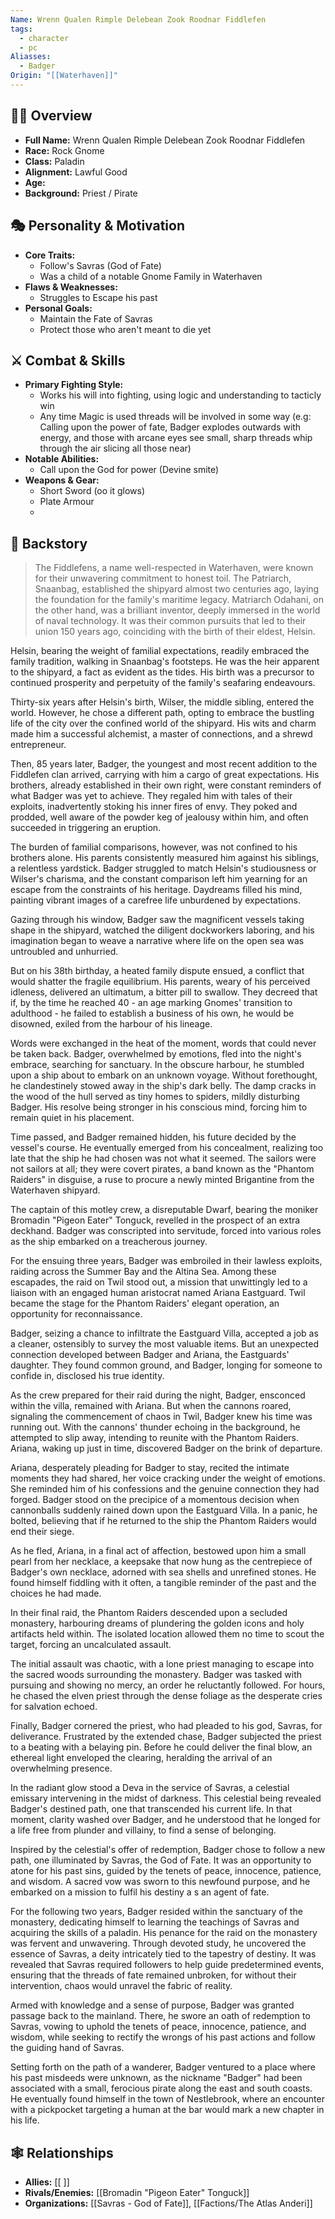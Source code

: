 ```yaml
---
Name: Wrenn Qualen Rimple Delebean Zook Roodnar Fiddlefen
tags:
  - character
  - pc
Aliasses:
  - Badger
Origin: "[[Waterhaven]]"
---
```

## 🧑‍🎤 Overview
- **Full Name:** Wrenn Qualen Rimple Delebean Zook Roodnar Fiddlefen
- **Race:**  Rock Gnome
- **Class:**  Paladin
- **Alignment:**  Lawful Good
- **Age:**  
- **Background:**  Priest / Pirate

## 🎭 Personality & Motivation
- **Core Traits:**  
	- Follow's Savras (God of Fate)
	- Was a child of a notable Gnome Family in Waterhaven
- **Flaws & Weaknesses:**  
	- Struggles to Escape his past
- **Personal Goals:**  
	- Maintain the Fate of Savras 
	- Protect those who aren't meant to die yet

## ⚔️ Combat & Skills
- **Primary Fighting Style:**  
	- Works his will into fighting, using logic and understanding to tacticly win
	- Any time Magic is used threads will be involved in some way
	  (e.g: Calling upon the power of fate, Badger explodes outwards with energy, and those with arcane eyes see small, sharp threads whip through the air slicing all those near)
- **Notable Abilities:**  
	- Call upon the God for power (Devine smite)
- **Weapons & Gear:**  
	- Short Sword (oo it glows)
	- Plate Armour
	- 

## 📖 Backstory
> The Fiddlefens, a name well-respected in Waterhaven, were known for their unwavering commitment to honest toil. The Patriarch, Snaanbag, established the shipyard almost two centuries ago, laying the foundation for the family's maritime legacy. Matriarch Odahani, on the other hand, was a brilliant inventor, deeply immersed in the world of naval technology. It was their common pursuits that led to their union 150 years ago, coinciding with the birth of their eldest, Helsin.

Helsin, bearing the weight of familial expectations, readily embraced the family tradition, walking in Snaanbag's footsteps. He was the heir apparent to the shipyard, a fact as evident as the tides. His birth was a precursor to continued prosperity and perpetuity of the family's seafaring endeavours.

Thirty-six years after Helsin's birth, Wilser, the middle sibling, entered the world. However, he chose a different path, opting to embrace the bustling life of the city over the confined world of the shipyard. His wits and charm made him a successful alchemist, a master of connections, and a shrewd entrepreneur.

Then, 85 years later, Badger, the youngest and most recent addition to the Fiddlefen clan arrived, carrying with him a cargo of great expectations. His brothers, already established in their own right, were constant reminders of what Badger was yet to achieve. They regaled him with tales of their exploits, inadvertently stoking his inner fires of envy. They poked and prodded, well aware of the powder keg of jealousy within him, and often succeeded in triggering an eruption.

The burden of familial comparisons, however, was not confined to his brothers alone. His parents consistently measured him against his siblings, a relentless yardstick. Badger struggled to match Helsin's studiousness or Wilser's charisma, and the constant comparison left him yearning for an escape from the constraints of his heritage. Daydreams filled his mind, painting vibrant images of a carefree life unburdened by expectations.

Gazing through his window, Badger saw the magnificent vessels taking shape in the shipyard, watched the diligent dockworkers laboring, and his imagination began to weave a narrative where life on the open sea was untroubled and unhurried.

But on his 38th birthday, a heated family dispute ensued, a conflict that would shatter the fragile equilibrium. His parents, weary of his perceived idleness, delivered an ultimatum, a bitter pill to swallow. They decreed that if, by the time he reached 40 - an age marking Gnomes' transition to adulthood - he failed to establish a business of his own, he would be disowned, exiled from the harbour of his lineage.

Words were exchanged in the heat of the moment, words that could never be taken back. Badger, overwhelmed by emotions, fled into the night's embrace, searching for sanctuary. In the obscure harbour, he stumbled upon a ship about to embark on an unknown voyage. Without forethought, he clandestinely stowed away in the ship's dark belly. The damp cracks in the wood of the hull served as tiny homes to spiders, mildly disturbing Badger. His resolve being stronger in his conscious mind, forcing him to remain quiet in his placement.

Time passed, and Badger remained hidden, his future decided by the vessel's course. He eventually emerged from his concealment, realizing too late that the ship he had chosen was not what it seemed. The sailors were not sailors at all; they were covert pirates, a band known as the "Phantom Raiders" in disguise, a ruse to procure a newly minted Brigantine from the Waterhaven shipyard.

The captain of this motley crew, a disreputable Dwarf, bearing the moniker Bromadin "Pigeon Eater" Tonguck, revelled in the prospect of an extra deckhand. Badger was conscripted into servitude, forced into various roles as the ship embarked on a treacherous journey.

For the ensuing three years, Badger was embroiled in their lawless exploits, raiding across the Summer Bay and the Altina Sea. Among these escapades, the raid on Twil stood out, a mission that unwittingly led to a liaison with an engaged human aristocrat named Ariana Eastguard. Twil became the stage for the Phantom Raiders' elegant operation, an opportunity for reconnaissance.

Badger, seizing a chance to infiltrate the Eastguard Villa, accepted a job as a cleaner, ostensibly to survey the most valuable items. But an unexpected connection developed between Badger and Ariana, the Eastguards' daughter. They found common ground, and Badger, longing for someone to confide in, disclosed his true identity.

As the crew prepared for their raid during the night, Badger, ensconced within the villa, remained with Ariana. But when the cannons roared, signaling the commencement of chaos in Twil, Badger knew his time was running out. With the cannons' thunder echoing in the background, he attempted to slip away, intending to reunite with the Phantom Raiders. Ariana, waking up just in time, discovered Badger on the brink of departure.

Ariana, desperately pleading for Badger to stay, recited the intimate moments they had shared, her voice cracking under the weight of emotions. She reminded him of his confessions and the genuine connection they had forged. Badger stood on the precipice of a momentous decision when cannonballs suddenly rained down upon the Eastguard Villa. In a panic, he bolted, believing that if he returned to the ship the Phantom Raiders would end their siege.

As he fled, Ariana, in a final act of affection, bestowed upon him a small pearl from her necklace, a keepsake that now hung as the centrepiece of Badger's own necklace, adorned with sea shells and unrefined stones. He found himself fiddling with it often, a tangible reminder of the past and the choices he had made.

In their final raid, the Phantom Raiders descended upon a secluded monastery, harbouring dreams of plundering the golden icons and holy artifacts held within. The isolated location allowed them no time to scout the target, forcing an uncalculated assault.

The initial assault was chaotic, with a lone priest managing to escape into the sacred woods surrounding the monastery. Badger was tasked with pursuing and showing no mercy, an order he reluctantly followed. For hours, he chased the elven priest through the dense foliage as the desperate cries for salvation echoed.

Finally, Badger cornered the priest, who had pleaded to his god, Savras, for deliverance. Frustrated by the extended chase, Badger subjected the priest to a beating with a belaying pin. Before he could deliver the final blow, an ethereal light enveloped the clearing, heralding the arrival of an overwhelming presence.

In the radiant glow stood a Deva in the service of Savras, a celestial emissary intervening in the midst of darkness. This celestial being revealed Badger's destined path, one that transcended his current life. In that moment, clarity washed over Badger, and he understood that he longed for a life free from plunder and villainy, to find a sense of belonging.

Inspired by the celestial's offer of redemption, Badger chose to follow a new path, one illuminated by Savras, the God of Fate. It was an opportunity to atone for his past sins, guided by the tenets of peace, innocence, patience, and wisdom. A sacred vow was sworn to this newfound purpose, and he embarked on a mission to fulfil his destiny a s an agent of fate.

For the following two years, Badger resided within the sanctuary of the monastery, dedicating himself to learning the teachings of Savras and acquiring the skills of a paladin. His penance for the raid on the monastery was fervent and unwavering. Through devoted study, he uncovered the essence of Savras, a deity intricately tied to the tapestry of destiny. It was revealed that Savras required followers to help guide predetermined events, ensuring that the threads of fate remained unbroken, for without their intervention, chaos would unravel the fabric of reality.

Armed with knowledge and a sense of purpose, Badger was granted passage back to the mainland. There, he swore an oath of redemption to Savras, vowing to uphold the tenets of peace, innocence, patience, and wisdom, while seeking to rectify the wrongs of his past actions and follow the guiding hand of Savras.

Setting forth on the path of a wanderer, Badger ventured to a place where his past misdeeds were unknown, as the nickname "Badger" had been associated with a small, ferocious pirate along the east and south coasts. He eventually found himself in the town of Nestlebrook, where an encounter with a pickpocket targeting a human at the bar would mark a new chapter in his life.

## 🕸️ Relationships
- **Allies:** [[ ]]
- **Rivals/Enemies:** [[Bromadin "Pigeon Eater" Tonguck]]
- **Organizations:** [[Savras - God of Fate]],  [[Factions/The Atlas Anderi]]

